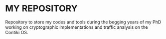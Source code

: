 # MY REPOSITORY
Repository to store my codes and tools during the begging years of my PhD working on cryptographic implementations and traffic analysis on the Contiki OS.
